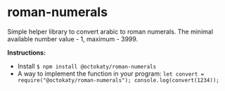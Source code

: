 # roman-numerals
Simple helper library to convert arabic to roman numerals. The minimal available number value - 1, maximum - 3999.

**Instructions:**

* Install ```$ npm install @octokaty/roman-numerals``` 
* A way to implement the function in your program: ```let convert = require("@octokaty/roman-numerals"); console.log(convert(1234));```

